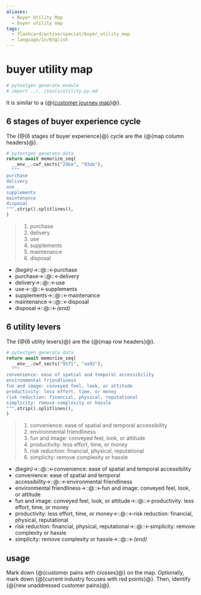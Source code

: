 ```yaml
---
aliases:
  - Buyer Utility Map
  - buyer utility map
tags:
  - flashcard/active/special/buyer_utility_map
  - language/in/English
---
```


# buyer utility map

```Python
# pytextgen generate module
# import ../../tools/utility.py.md
```

It is similar to a {@{[customer journey map](customer%20journey%20map.md)}@}. <!--SR:!2026-10-28,687,330-->

## 6 stages of buyer experience cycle

The {@{6 stages of buyer experience}@} cycle are the {@{map column headers}@}. <!--SR:!2025-03-22,218,279!2025-12-22,400,290-->

```Python
# pytextgen generate data
return await memorize_seq(
  __env__.cwf_sects("29ba", "93ab"),
  """
purchase
delivery
use
supplements
maintenance
disposal
""".strip().splitlines(),
)
```

<!--pytextgen generate section="29ba"--><!-- The following content is generated at 2024-04-22T01:24:34.755556+08:00. Any edits will be overridden! -->

> 1. purchase
> 2. delivery
> 3. use
> 4. supplements
> 5. maintenance
> 6. disposal

<!--/pytextgen-->

<!--pytextgen generate section="93ab"--><!-- The following content is generated at 2024-04-22T01:24:34.779674+08:00. Any edits will be overridden! -->

- _(begin)_→::@::←purchase <!--SR:!2026-02-05,476,310!2025-09-20,263,299-->
- purchase→::@::←delivery <!--SR:!2025-04-28,281,330!2026-06-29,547,310-->
- delivery→::@::←use <!--SR:!2025-02-20,213,310!2025-02-22,79,270-->
- use→::@::←supplements <!--SR:!2025-02-03,183,279!2025-05-11,294,339-->
- supplements→::@::←maintenance <!--SR:!2025-10-12,356,290!2025-06-02,259,279-->
- maintenance→::@::←disposal <!--SR:!2025-01-21,191,310!2025-05-19,302,339-->
- disposal→::@::←_(end)_ <!--SR:!2025-05-05,288,339!2025-05-16,299,339-->

<!--/pytextgen-->

## 6 utility levers

The {@{6 utility levers}@} are the {@{map row headers}@}. <!--SR:!2025-05-21,198,299!2025-06-19,276,279-->

```Python
# pytextgen generate data
return await memorize_seq(
  __env__.cwf_sects("9571", "aa92"),
  """
convenience: ease of spatial and temporal accessibility
environmental friendliness
fun and image: conveyed feel, look, or attitude
productivity: less effort, time, or money
risk reduction: financial, physical, reputational
simplicity: remove complexity or hassle
""".strip().splitlines(),
)
```

<!--pytextgen generate section="9571"--><!-- The following content is generated at 2024-04-22T01:24:34.815211+08:00. Any edits will be overridden! -->

> 1. convenience: ease of spatial and temporal accessibility
> 2. environmental friendliness
> 3. fun and image: conveyed feel, look, or attitude
> 4. productivity: less effort, time, or money
> 5. risk reduction: financial, physical, reputational
> 6. simplicity: remove complexity or hassle

<!--/pytextgen-->

<!--pytextgen generate section="aa92"--><!-- The following content is generated at 2024-04-22T01:24:34.799107+08:00. Any edits will be overridden! -->

- _(begin)_→::@::←convenience: ease of spatial and temporal accessibility <!--SR:!2025-03-14,79,239!2026-12-02,715,330-->
- convenience: ease of spatial and temporal accessibility→::@::←environmental friendliness <!--SR:!2025-05-05,242,279!2026-03-19,467,299-->
- environmental friendliness→::@::←fun and image: conveyed feel, look, or attitude <!--SR:!2025-11-23,358,259!2025-04-17,163,239-->
- fun and image: conveyed feel, look, or attitude→::@::←productivity: less effort, time, or money <!--SR:!2025-01-18,152,239!2025-11-24,325,239-->
- productivity: less effort, time, or money→::@::←risk reduction: financial, physical, reputational <!--SR:!2025-08-16,284,250!2025-06-23,258,259-->
- risk reduction: financial, physical, reputational→::@::←simplicity: remove complexity or hassle <!--SR:!2025-03-19,127,210!2026-01-03,382,259-->
- simplicity: remove complexity or hassle→::@::←_(end)_ <!--SR:!2026-05-02,505,310!2025-09-10,337,299-->

<!--/pytextgen-->

## usage

Mark down {@{customer pains with crosses}@} on the map. Optionally, mark down {@{current industry focuses with red points}@}. Then, identify {@{new unaddressed customer pains}@}. <!--SR:!2025-11-01,418,319!2025-12-20,413,270!2025-10-04,390,310-->
